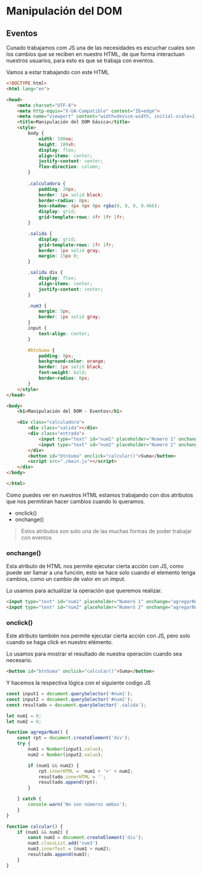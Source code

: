# Manipulación del DOM

## Eventos

Cunado trabajamos com JS una de las necesidades es escuchar cuales son los cambios que se reciben en nuestro HTML, de que forma interactuan nuestros usuarios, para esto es que se trabaja con eventos.

Vamos a estar trabajando con este HTML

```html
<!DOCTYPE html>
<html lang="en">

<head>
    <meta charset="UTF-8">
    <meta http-equiv="X-UA-Compatible" content="IE=edge">
    <meta name="viewport" content="width=device-width, initial-scale=1.0">
    <title>Manipulación del DOM básica</title>
    <style>
        body {
            width: 100vw;
            height: 100vh;
            display: flex;
            align-items: center;
            justify-content: center;
            flex-direction: column;
        }
        
        .calculadora {
            padding: 20px;
            border: 1px solid black;
            border-radius: 8px;
            box-shadow: 4px 4px 8px rgba(0, 0, 0, 0.466);
            display: grid;
            grid-template-rows: 4fr 1fr 1fr;
        }

        .salida {
            display: grid;
            grid-template-rows: 1fr 1fr;
            border: 1px solid gray;
            margin: 15px 0;
        }

        .salida div {
            display: flex;
            align-items: center;
            justify-content: center;
        }

        .num3 {
            margin: 5px;
            border: 1px solid gray;
        }
        input {
            text-align: center;
        }

        #btnSuma {
            padding: 8px;
            background-color: orange;
            border: 1px solid black;
            font-weight: bold;
            border-radius: 8px;
        }
    </style>
</head>

<body>
    <h1>Manipulación del DOM - Eventos</h1>

    <div class="calculadora">
        <div class="salida"></div>
        <div class="entrada">
            <input type="text" id="num1" placeholder="Numeró 1" onchange="agregarNum()">
            <input type="text" id="num2" placeholder="Numeró 2" onchange="agregarNum()">
        </div>
        <button id="btnSuma" onclick="calcular()">Suma</button>
        <script src="./main.js"></script>
    </div>
</body>

</html>
```

Como puedes ver en nuestros HTML estamos trabajando con dos atributos que nos permitiran hacer cambios cuando lo queramos.

- onclick()
- onchange()

> Estos atributos son solo una de las muchas formas de poder trabajar con eventos

### onchange()

Esta atributo de HTML nos permite ejecutar cierta acción con JS, como puede ser llamar a una función, esto se hace solo cuando el elemento tenga cambios, como un cambio de valor en un imput.

Lo usamos para actualizar la operación que queremos realizar.

```html
<input type="text" id="num1" placeholder="Numeró 1" onchange="agregarNum()">
<input type="text" id="num2" placeholder="Numeró 2" onchange="agregarNum()">
```

### onclick()

Este atributo también nos permite ejecutar cierta acción con JS, pero solo cuando se haga click en nuestro elémento.

Lo usamos para mostrar el resultado de nuestra operación cuando sea necesario.

```html
<button id="btnSuma" onclick="calcular()">Suma</button>
```

Y hacemos la respectiva lógica con el siguiente codigo JS

```javascript
const input1 = document.querySelector('#num1');
const input2 = document.querySelector('#num2');
const resultado = document.querySelector('.salida');

let num1 = 0;
let num2 = 0;

function agregarNum() {
    const rpt = document.createElement('div');
    try {
        num1 = Number(input1.value);
        num2 = Number(input2.value);

        if (num1 && num2) {
            rpt.innerHTML =  num1 + '+' + num2;
            resultado.innerHTML = '';
            resultado.append(rpt);
        }

    } catch {
        console.warn('No son números ambos');
    }
}

function calcular() {
    if (num1 && num2) {
        const num3 = document.createElement('div');
        num3.classList.add('num3')
        num3.innerText = (num1 + num2);
        resultado.append(num3);
    }
}
```
